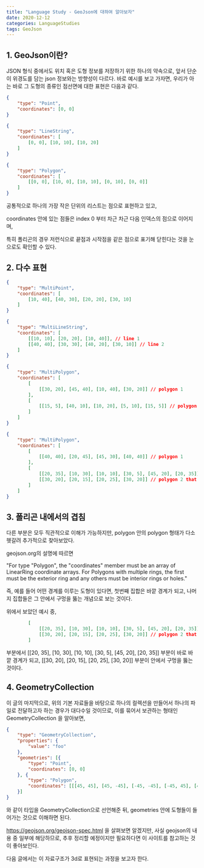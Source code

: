 ```yaml
---
title: "Language Study - GeoJson에 대하여 알아보자"
date: 2020-12-12
categories: LanguageStudies
tags: GeoJson
---
```



## 1. GeoJson이란?

JSON 형식 중에서도 위치 혹은 도형 정보를 저장하기 위한 하나의 약속으로, 앞서 단순이 위경도를 담는 json 정보와는 방향성이 다르다. 바로 예시를 보고 가자면, 우리가 아는 바로 그 도형의 종류인 점선면에 대한 표현은 다음과 같다.

```json
{
    "type": "Point",
    "coordinates": [0, 0]
}
```

```json
{
    "type": "LineString",
    "coordinates": [
        [0, 0], [10, 10], [10, 20]
    ]
}
```

```json
{
    "type": "Polygon",
    "coordinates": [
        [[0, 0], [10, 0], [10, 10], [0, 10], [0, 0]]
    ]
}
```

공통적으로 하나의 가장 작은 단위의 리스트는 점으로 표현하고 있고, 

coordinates 안에 있는 점들은 index 0 부터 차근 차근 다음 인덱스의 점으로 이어지며, 

특히 폴리곤의 경우 저런식으로 끝점과 시작점을 같은 점으로 표기해 닫힌다는 것을 눈으로도 확인할 수 있다.

## 2. 다수 표현

```json
{
    "type": "MultiPoint",
    "coordinates": [
        [10, 40], [40, 30], [20, 20], [30, 10]
    ]
}
```


```json
{
    "type": "MultiLineString",
    "coordinates": [
        [[10, 10], [20, 20], [10, 40]], // line 1 
        [[40, 40], [30, 30], [40, 20], [30, 10]] // line 2
    ]
}
```

```json
{
    "type": "MultiPolygon",
    "coordinates": [
        [
            [[30, 20], [45, 40], [10, 40], [30, 20]] // polygon 1
        ],
        [
            [[15, 5], [40, 10], [10, 20], [5, 10], [15, 5]] // polygon 1
        ]
    ]
}
```


```json
{
    "type": "MultiPolygon",
    "coordinates": [
        [
            [[40, 40], [20, 45], [45, 30], [40, 40]] // polygon 1
        ],
        [
            [[20, 35], [10, 30], [10, 10], [30, 5], [45, 20], [20, 35]],
            [[30, 20], [20, 15], [20, 25], [30, 20]] // polygon 2 that has two geometries
        ]
    ]
}
```

## 3. 폴리곤 내에서의 겹침

다른 부분은 모두 직관적으로 이해가 가능하지만, polygon 안의 polygon 형태가 다소 헷갈려 추가적으로 찾아보았다.

geojson.org의 설명에 따르면

"For type "Polygon", the "coordinates" member must be an array of LinearRing coordinate arrays. For Polygons with multiple rings, the first must be the exterior ring and any others must be interior rings or holes."

즉, 예를 들어 어떤 경계를 이루는 도형이 있다면, 첫번째 집합은 바깥 경계가 되고, 나머지 집합들은 그 안에서 구멍을 뚫는 개념으로 보는 것이다.

위에서 보았던 예시 중,

```json
        [
            [[20, 35], [10, 30], [10, 10], [30, 5], [45, 20], [20, 35]],
            [[30, 20], [20, 15], [20, 25], [30, 20]] // polygon 2 that has two geometries
        ]
```
부분에서 [[20, 35], [10, 30], [10, 10], [30, 5], [45, 20], [20, 35]] 부분이 바로 바깥 경계가 되고, [[30, 20], [20, 15], [20, 25], [30, 20]] 부분이 안에서 구멍을 뚫는 것이다.

## 4. GeometryCollection

이 글의 마지막으로, 위의 기본 자료들을 바탕으로 하나의 컬렉션을 만들어서 하나의 파일로 전달하고자 하는 경우가 대다수일 것이므로, 이를 묶어서 보관하는 형태인 GeometryCollection 을 알아보면,

```json
{
    "type": "GeometryCollection",
    "properties": {
        "value": "foo"
    },
    "geometries": [{
        "type": "Point",
        "coordinates": [0, 0]
    }, {
        "type": "Polygon",
        "coordinates": [[[45, 45], [45, -45], [-45, -45], [-45, 45], [45,45]]]
    }]
}
```

와 같이 타입을 GeometryCollection으로 선언해준 뒤, geometries 안에 도형들이 들어가는 것으로 이해하면 된다.

https://geojson.org/geojson-spec.html 을 살펴보면 알겠지만, 사실 geojson의 내용 중 일부에 해당하므로, 추후 정리할 예정이지만 필요하다면 이 사이트를 참고하는 것이 좋아보인다.

다음 글에서는 이 자료구조가 3d로 표현되는 과정을 보고자 한다.